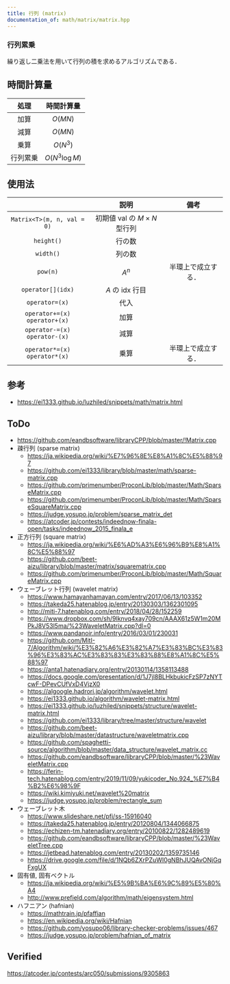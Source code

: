 ```yaml
---
title: 行列 (matrix)
documentation_of: math/matrix/matrix.hpp
---
```



### 行列累乗

繰り返し二乗法を用いて行列の積を求めるアルゴリズムである．


## 時間計算量

|処理|時間計算量|
|:--:|:--:|
|加算|$O(MN)$|
|減算|$O(MN)$|
|乗算|$O(N^3)$|
|行列累乗|$O(N^3 \log{M})$|


## 使用法

||説明|備考|
|:--:|:--:|:--:|
|`Matrix<T>(m, n, val = 0)`|初期値 $\mathrm{val}$ の $M \times N$ 型行列||
|`height()`|行の数||
|`width()`|列の数||
|`pow(n)`|$A^n$|半環上で成立する．|
|`operator[](idx)`|$A$ の $\mathrm{idx}$ 行目||
|`operator=(x)`|代入||
|`operator+=(x)`<br>`operator+(x)`|加算||
|`operator-=(x)`<br>`operator-(x)`|減算||
|`operator*=(x)`<br>`operator*(x)`|乗算|半環上で成立する．|


## 参考

- https://ei1333.github.io/luzhiled/snippets/math/matrix.html


## ToDo

- https://github.com/eandbsoftware/libraryCPP/blob/master/!Matrix.cpp
- 疎行列 (sparse matrix)
  - https://ja.wikipedia.org/wiki/%E7%96%8E%E8%A1%8C%E5%88%97
  - https://github.com/ei1333/library/blob/master/math/sparse-matrix.cpp
  - https://github.com/primenumber/ProconLib/blob/master/Math/SparseMatrix.cpp
  - https://github.com/primenumber/ProconLib/blob/master/Math/SparseSquareMatrix.cpp
  - https://judge.yosupo.jp/problem/sparse_matrix_det
  - https://atcoder.jp/contests/indeednow-finala-open/tasks/indeednow_2015_finala_e
- 正方行列 (square matrix)
  - https://ja.wikipedia.org/wiki/%E6%AD%A3%E6%96%B9%E8%A1%8C%E5%88%97
  - https://github.com/beet-aizu/library/blob/master/matrix/squarematrix.cpp
  - https://github.com/primenumber/ProconLib/blob/master/Math/SquareMatrix.cpp
- ウェーブレット行列 (wavelet matrix)
  - https://www.hamayanhamayan.com/entry/2017/06/13/103352
  - https://takeda25.hatenablog.jp/entry/20130303/1362301095
  - http://miti-7.hatenablog.com/entry/2018/04/28/152259
  - https://www.dropbox.com/sh/9lknvq4xay709cn/AAAX61z5W1m20MPkJ8V53l5ma/%23WaveletMatrix.cpp?dl=0
  - https://www.pandanoir.info/entry/2016/03/01/230031
  - https://github.com/MitI-7/Algorithm/wiki/%E3%82%A6%E3%82%A7%E3%83%BC%E3%83%96%E3%83%AC%E3%83%83%E3%83%88%E8%A1%8C%E5%88%97
  - https://anta1.hatenadiary.org/entry/20130114/1358113488
  - https://docs.google.com/presentation/d/1J7jl8BLHkbukicFzSP7zNYTcwF-DPevCUfVxD4VjzX0
  - https://algoogle.hadrori.jp/algorithm/wavelet.html
  - https://ei1333.github.io/algorithm/wavelet-matrix.html
  - https://ei1333.github.io/luzhiled/snippets/structure/wavelet-matrix.html
  - https://github.com/ei1333/library/tree/master/structure/wavelet
  - https://github.com/beet-aizu/library/blob/master/datastructure/waveletmatrix.cpp
  - https://github.com/spaghetti-source/algorithm/blob/master/data_structure/wavelet_matrix.cc
  - https://github.com/eandbsoftware/libraryCPP/blob/master/%23WaveletMatrix.cpp
  - https://ferin-tech.hatenablog.com/entry/2019/11/09/yukicoder_No.924_%E7%B4%B2%E6%98%9F
  - https://wiki.kimiyuki.net/wavelet%20matrix
  - https://judge.yosupo.jp/problem/rectangle_sum
- ウェーブレット木
  - https://www.slideshare.net/pfi/ss-15916040
  - https://takeda25.hatenablog.jp/entry/20120804/1344066875
  - https://echizen-tm.hatenadiary.org/entry/20100822/1282489619
  - https://github.com/eandbsoftware/libraryCPP/blob/master/%23WaveletTree.cpp
  - https://jetbead.hatenablog.com/entry/20130202/1359735146
  - https://drive.google.com/file/d/1NQb6ZXrPZuWI0gNBhJUQAvONjGqFxgUX
- 固有値, 固有ベクトル
  - https://ja.wikipedia.org/wiki/%E5%9B%BA%E6%9C%89%E5%80%A4
  - http://www.prefield.com/algorithm/math/eigensystem.html
- ハフニアン (hafnian)
  - https://mathtrain.jp/pfaffian
  - https://en.wikipedia.org/wiki/Hafnian
  - https://github.com/yosupo06/library-checker-problems/issues/467
  - https://judge.yosupo.jp/problem/hafnian_of_matrix


## Verified

https://atcoder.jp/contests/arc050/submissions/9305863
